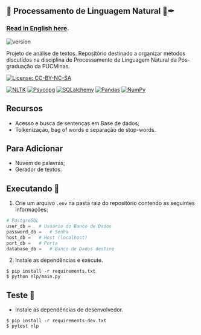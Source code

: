 ## 🧰 Processamento de Linguagem Natural 📓✒
### [Read in English here](README-en.md).
![version](https://img.shields.io/badge/relise-v1.0.0-important)

Projeto de análise de textos. Repositório destinado a organizar métodos discutidos na disciplina de Processamento de Linguagem Natural da Pós-graduação da PUCMinas.

[![License: CC-BY-NC-SA](https://mirrors.creativecommons.org/presskit/buttons/88x31/svg/by-nc-sa.svg)](https://creativecommons.org/licenses/by-nc-sa/4.0/legalcode)

[![NLTK](https://img.shields.io/badge/lib-NLTK-FCAF46)](https://www.nltk.org/) [![Psycopg](https://img.shields.io/badge/lib-Psycopg-009977)](https://www.psycopg.org/) [![SQLalchemy](https://img.shields.io/badge/lib-SQLalchemy-d71f00)](https://www.sqlalchemy.org/) [![Pandas](https://img.shields.io/badge/lib-Pandas-130654)](https://pandas.pydata.org/) [![NumPy](https://img.shields.io/badge/lib-NumPy-013243)](https://numpy.org/)

## Recursos

 - Acesso e busca de sentenças em Base de dados;
 - Tolkenização, bag of words e separação de stop-words.

## Para Adicionar

 - Nuvem de palavras;
 - Gerador de textos.

## Executando 🏁

 1. Crie um arquivo `.env` na pasta raiz do repositório contendo as seguintes informações:

```python
# PostgreSQL
user_db =   # Usuário do Banco de Dados
password_db =   # Senha
host_db =   # Host (localhost)
port_db =   # Porta
database_db =   # Banco de Dados destino
```

 2. Instale as dependências e execute.

```
$ pip install -r requirements.txt
$ python nlp/main.py
```

## Teste 🚧

 - Instale as dependências de desenvolvedor.

```
$ pip install -r requirements-dev.txt
$ pytest nlp
```
